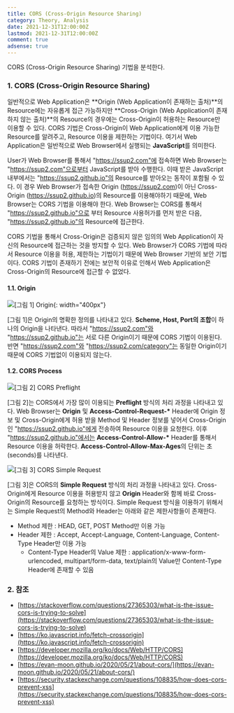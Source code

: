 ```yaml
---
title: CORS (Cross-Origin Resource Sharing)
category: Theory, Analysis
date: 2021-12-31T12:00:00Z
lastmod: 2021-12-31T12:00:00Z
comment: true
adsense: true
---
```


CORS (Cross-Origin Resource Sharing) 기법을 분석한다.

### 1. CORS (Cross-Origin Resource Sharing)

일반적으로 Web Application은 **Origin (Web Application이 존재하는 출처)**의 Resource에는 자유롭게 접근 가능하지만 **Cross-Origin (Web Application이 존재하지 않는 출처)**의 Resource의 경우에는 Cross-Origin이 허용하는 Resource만 이용할 수 있다. CORS 기법은 Cross-Origin이 Web Application에게 이용 가능한 Resource를 알려주고, Resource 이용을 제한하는 기법이다. 여기서 Web Application은 일반적으로 Web Browser에서 실행되는 **JavaScript**를 의미한다.

User가 Web Browser를 통해서 "https://ssup2.com"에 접속하면 Web Browser는 "https://ssup2.com"으로부터 JavaScript를 받아 수행한다. 이때 받은 JavaScript 내부에서는 "https://ssup2.github.io"의 Resource를 받아오는 동작이 포함될 수 있다. 이 경우 Web Browser가 접속한 Origin (https://ssup2.com)이 아닌 Cross-Origin (https://ssup2.github.io)의 Resource를 이용해야하기 때문에, Web Browser는 CORS 기법을 이용해야 한다. Web Browser는 CORS를 통해서 "https://ssup2.github.io"으로 부터 Resource 사용허가를 먼저 받은 다음, "https://ssup2.github.io"의 Resource에 접근한다.

CORS 기법을 통해서 Cross-Origin은 검증되지 않은 임의의 Web Application이 자신의 Resource에 접근하는 것을 방지할 수 있다. Web Browser가 CORS 기법에 따라서 Resource 이용을 허용, 제한하는 기법이기 때문에 Web Browser 기반의 보안 기법이다. CORS 기법이 존재하기 전에는 보안적 이유로 인해서 Web Application은 Cross-Origin의 Resource에 접근할 수 없었다.

#### 1.1. Origin

![[그림 1] Origin]({{site.baseurl}}/images/theory_analysis/CORS/Origin.PNG){: width="400px"}

[그림 1]은 Origin의 명확한 정의를 나타내고 있다. **Scheme, Host, Port의 조합**이 하나의 Origin을 나타낸다. 따라서 "https://ssup2.com"와 "https://ssup2.github.io"는 서로 다른 Origin이기 때문에 CORS 기법이 이용된다. 반면 "https://ssup2.com"와 "https://ssup2.com/category"는 동일한 Origin이기 때문에 CORS 기법없이 이용되지 않는다.

#### 1.2. CORS Process

![[그림 2] CORS Preflight]({{site.baseurl}}/images/theory_analysis/CORS/CORS_Preflight_Process.PNG)

[그림 2]는 CORS에서 가장 많이 이용되는 **Preflight** 방식의 처리 과정을 나타내고 있다. Web Browser는 **Origin** 및 **Access-Control-Request-\*** Header에 Origin 정보 및 Cross-Origin에게 허용 받을 Method 및 Header 정보를 넣어서 Cross-Origin인 "https://ssup2.github.io"에게 전송하여 Resource 이용을 요청한다. 이후 "https://ssup2.github.io"에서는 **Access-Control-Allow-\*** Header를 통해서 Resource 이용을 허락한다. **Access-Control-Allow-Max-Ages**의 단위는 초(seconds)를 나타낸다.

![[그림 3] CORS Simple Request]({{site.baseurl}}/images/theory_analysis/CORS/CORS_Simple_Request_Process.PNG)

[그림 3]은 CORS의 **Simple Request** 방식의 처리 과정을 나타내고 있다. Cross-Origin에게 Resource 이용을 허용받지 않고 **Origin** Header와 함께 바로 Cross-Origin의 Resource를 요청하는 방식이다. Simple Request 방식을 이용하기 위해서는 Simple Request의 Method와 Header는 아래와 같은 제한사항들이 존재한다.

* Method 제한 : HEAD, GET, POST Method만 이용 가능
* Header 제한 : Accept, Accept-Language, Content-Language, Content-Type Header만 이용 가능
  * Content-Type Header의 Value 제한 : application/x-www-form-urlencoded, multipart/form-data, text/plain의 Value만 Content-Type Header에 존재할 수 있음

### 2. 참조

* [https://stackoverflow.com/questions/27365303/what-is-the-issue-cors-is-trying-to-solve](https://stackoverflow.com/questions/27365303/what-is-the-issue-cors-is-trying-to-solve)
* [https://ko.javascript.info/fetch-crossorigin](https://ko.javascript.info/fetch-crossorigin)
* [https://developer.mozilla.org/ko/docs/Web/HTTP/CORS](https://developer.mozilla.org/ko/docs/Web/HTTP/CORS)
* [https://evan-moon.github.io/2020/05/21/about-cors/](https://evan-moon.github.io/2020/05/21/about-cors/)
* [https://security.stackexchange.com/questions/108835/how-does-cors-prevent-xss](https://security.stackexchange.com/questions/108835/how-does-cors-prevent-xss)